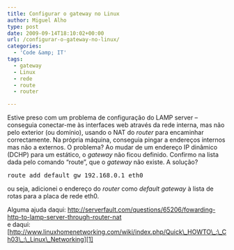 ```yaml
---
title: Configurar o gateway no Linux
author: Miguel Alho
type: post
date: 2009-09-14T18:10:02+00:00
url: /configurar-o-gateway-no-linux/
categories:
  - 'Code &amp; IT'
tags:
  - gateway
  - Linux
  - rede
  - route
  - router

---
```

Estive preso com um problema de configuração do LAMP server &#8211; conseguia conectar-me às interfaces web através da rede interna, mas não pelo exterior (ou domínio), usando o NAT do _router_ para encaminhar correctamente. Na própria máquina, conseguia pingar a endereços internos mas não a externos. O problema? Ao mudar de um endereço IP dinâmico (DCHP) para um estático, o _gateway_ não ficou definido. Confirmo na lista dada pelo comando &#8220;route&#8221;, que o _gateway_ não existe. A solução?

<pre>route add default gw 192.168.0.1 eth0</pre>

ou seja, adicionei o endereço do _router_ como _default gateway_ à lista de rotas para a placa de rede eth0.

Alguma ajuda daqui: <http://serverfault.com/questions/65206/fowarding-http-to-lamp-server-through-router-nat>  
e daqui: [http://www.linuxhomenetworking.com/wiki/index.php/Quick\_HOWTO\_:\_Ch03\_:\_Linux\_Networking][1]

 [1]: http://www.linuxhomenetworking.com/wiki/index.php/Quick_HOWTO_:_Ch03_:_Linux_Networking